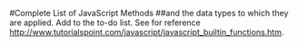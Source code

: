 #Complete List of JavaScript Methods
##and the data types to which they are applied.
Add to the to-do list. See for reference http://www.tutorialspoint.com/javascript/javascript_builtin_functions.htm.
